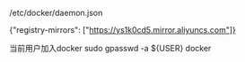 /etc/docker/daemon.json

{"registry-mirrors": ["https://ys1k0cd5.mirror.aliyuncs.com"]}

当前用户加入docker
sudo gpasswd -a ${USER} docker